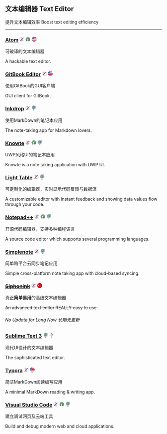 ## 文本编辑器   Text Editor

提升文本编辑效率   Boost text editing efficiency

---

### [Atom](https://atom.io/) ![](/assets/图片2.png) ![](/assets/open-source-icon.png) ![](/assets/united-states.png)

可破译的文本编辑器

A hackable text editor.

### [GitBook Editor](https://www.gitbook.com/editor) ![](/assets/图片2.png) ![](/assets/united-states.png)

使用GitBook的GUI客户端

GUI client for GitBook.

### [Inkdrop](https://www.inkdrop.info/) ![](/assets/图片2.png) ![](/assets/earth-globe.png)

使用MarkDown的笔记本应用

The note-taking app for Markdown lovers.

### [Knowte](http://www.digimezzo.com/content/software/knowte/) ![](/assets/图片2.png) ![](/assets/open-source-icon.png) ![](/assets/earth-globe.png)

UWP风格UI的笔记本应用

Knowte is a note taking application with UWP UI.

### [Light Table](http://lighttable.com/) ![](/assets/图片2.png) ![](/assets/earth-globe.png)

可定制化的编辑器，实时显示代码反馈与数据流

A customizable editor with instant feedback and showing data values flow through your code.

### [Notepad++](https://notepad-plus-plus.org/) ![](/assets/图片2.png) ![](/assets/open-source-icon.png) ![](/assets/earth-globe.png)

开源代码编辑器，支持多种编程语言

A source code editor which supports several programming languages.

### [Simplenote](https://simplenote.com/) ![](/assets/图片2.png) ![](/assets/earth-globe.png)

简单跨平台云同步笔记应用

Simple cross-platform note taking app with cloud-based syncing.

### [~~Siphonink~~](http://nullice.com/Gasoft/Siphonink/) ![](/assets/图片2.png) ![](/assets/china.png)

~~真正**简单易用**的高级文本编辑器~~

~~An advanced text editor REALLY easy to use.~~

###### No Update for Long Now 长期无更新

### [Sublime Text 3](http://www.sublimetext.com/3) ![](/assets/earth-globe.png) ![](/assets/usb.png)

现代UI设计的文本编辑器

The sophisticated text editor.

### [Typora](https://typora.io/) ![](/assets/图片2.png) ![](/assets/united-states.png)

简洁MarkDown阅读编写应用

A minimal MarkDown reading & writing app.

### [Visual Studio Code](https://code.visualstudio.com/) ![](/assets/图片2.png) ![](/assets/open-source-icon.png) ![](/assets/earth-globe.png)

建立调试网页及云端工具

Build and debug modern web and cloud applications.

